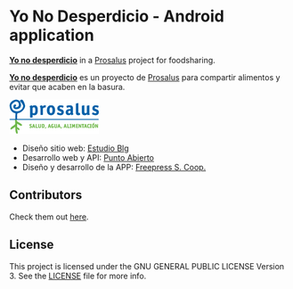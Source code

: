 # Yo No Desperdicio - Android application

[**Yo no desperdicio**](http://yonodesperdicio.org/) in a [Prosalus](http://prosalus.es/) project for foodsharing.


[**Yo no desperdicio**](http://yonodesperdicio.org/) es un proyecto de [Prosalus](http://prosalus.es/) para compartir alimentos y evitar que acaben en la basura.

![LOGO PROSALUS][logo]

* Diseño sitio web: [Estudio Blg](http://estudioblg.com/)
* Desarrollo web y API: [Punto Abierto](http://puntoabierto.net/)
* Diseño y desarrollo de la APP: [Freepress S. Coop.](http://Freepress.coop)


## Contributors

Check them out [here](https://github.com/imaginabit/yonodesperdicio/graphs/contributors).

## License

This project is licensed under the GNU GENERAL PUBLIC LICENSE Version 3. See the [LICENSE](LICENSE) file for more info.


[logo]:https://github.com/imaginabit/YoNoDesperdicio/raw/master/app/src/main/res/drawable/logo_prosalus_color.png
